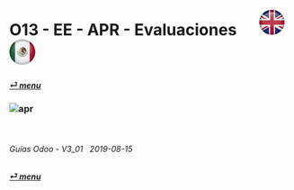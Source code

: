 # O13 - EE - APR - Evaluaciones &nbsp;&nbsp;&nbsp;&nbsp; [![en-uk](/doc/img/flg/en-uk-flg-btn-sml.png)](/en-uk/o13/ee/apr/en-uk-o13-ee-apr-appraisal-guides.md) [ ![es-mx](/doc/img/flg/es-mx-flg-btn-sml.png)](/es-mx/o13/ee/apr/es-mx-o13-ee-apr-appraisal-guides.md)
#### [_&#x23CE; menu_](/es-mx/o13/ee/es-mx-o13-ee-guides-menu.md "Regresar al menú de EE")  
### ![apr](/doc/img/acc/big/apr.png)
[ⱽ¹²³⁴⁵⁶⁷⁸⁹⁰⁻]: # (ⱽ¹²³⁴⁵⁶⁷⁸⁹⁰⁻)

<br>


###### Guías Odoo - V3_01 &nbsp; 2019-08-15  
**[_&#x23CE; menu_](/es-mx/o13/ee/es-mx-o13-ee-guides-menu.md)**  
